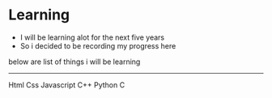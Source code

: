 # Learning
- I will be learning alot for the next five years
- So i decided to be recording my progress here
<p> below are list of things i will be learning </p>
<hr>
Html
Css
Javascript
C++
Python
C
